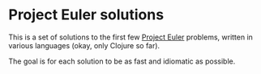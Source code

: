 Project Euler solutions
=======================
This is a set of solutions to the first few [Project Euler](https://projecteuler.net/) problems, written in various languages (okay, only Clojure so far).

The goal is for each solution to be as fast and idiomatic as possible.
